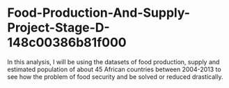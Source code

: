 # Food-Production-And-Supply-Project-Stage-D-148c00386b81f000
In this analysis, I will be using the datasets of food production, supply and estimated population of about 45 African countries between 2004-2013 to see how the problem of food security and be solved or reduced drastically.
